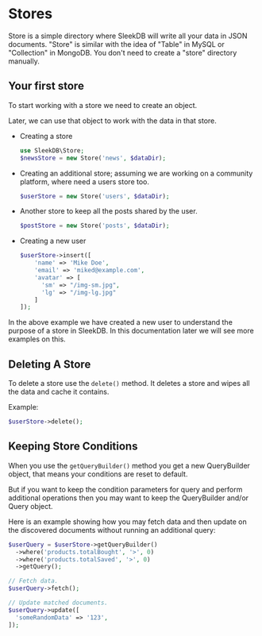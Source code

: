 <!--METADATA
{
    "title": "Managing Store",
    "url": "managing-store",
    "icon": "cube"
}
!METADATA-->

# Stores

Store is a simple directory where SleekDB will write all your data in JSON documents. "Store" is similar with the idea of "Table" in MySQL or "Collection" in MongoDB. You don't need to create a "store" directory manually.

## Your first store

To start working with a store we need to create an object.

Later, we can use that object to work with the data in that store.

- Creating a store

  ```php
  use SleekDB\Store;
  $newsStore = new Store('news', $dataDir);
  ```

- Creating an additional store; assuming we are working on a community platform, where need a users store too.

  ```php
  $userStore = new Store('users', $dataDir);
  ```

- Another store to keep all the posts shared by the user.

  ```php
  $postStore = new Store('posts', $dataDir);
  ```

- Creating a new user
  ```php
  $userStore->insert([
      'name' => 'Mike Doe',
      'email' => 'miked@example.com',
      'avatar' => [
        'sm' => "/img-sm.jpg",
        'lg' => "/img-lg.jpg"
      ]
  ]);
  ```

In the above example we have created a new user to understand the purpose of a store in SleekDB. In this documentation later we will see more examples on this.

## Deleting A Store

To delete a store use the `delete()` method. It deletes a store and wipes all the data and cache it contains.

Example:

```php
$userStore->delete();
```

## Keeping Store Conditions

When you use the `getQueryBuilder()` method you get a new QueryBuilder object, that means your conditions are reset to default.

But if you want to keep the condition parameters for query and perform additional operations then you may want to keep the QueryBuilder and/or Query object.

Here is an example showing how you may fetch data and then update on the discovered documents without running an additional query:

```php
$userQuery = $userStore->getQueryBuilder()
  ->where('products.totalBought', '>', 0)
  ->where('products.totalSaved', '>', 0)
  ->getQuery();

// Fetch data.
$userQuery->fetch();

// Update matched documents.
$userQuery->update([
  'someRandomData' => '123',
]);
```
